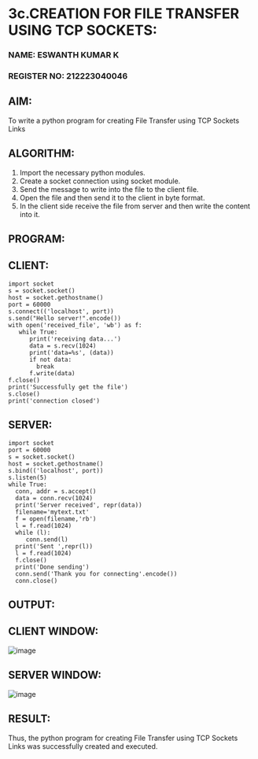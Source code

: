 # 3c.CREATION FOR FILE TRANSFER USING TCP SOCKETS:
### NAME: ESWANTH KUMAR K
### REGISTER NO: 212223040046

## AIM:
To write a python program for creating File Transfer using TCP Sockets Links
## ALGORITHM:
1. Import the necessary python modules.
2. Create a socket connection using socket module.
3. Send the message to write into the file to the client file.
4. Open the file and then send it to the client in byte format.
5. In the client side receive the file from server and then write the content into it.
## PROGRAM:
## CLIENT:
```
import socket
s = socket.socket()
host = socket.gethostname()
port = 60000
s.connect(('localhost', port))
s.send("Hello server!".encode())
with open('received_file', 'wb') as f:
   while True:
      print('receiving data...')
      data = s.recv(1024)
      print('data=%s', (data))
      if not data:
        break
      f.write(data)
f.close()
print('Successfully get the file')
s.close()
print('connection closed')
```
## SERVER:
```
import socket 
port = 60000 
s = socket.socket() 
host = socket.gethostname() 
s.bind(('localhost', port)) 
s.listen(5) 
while True:
  conn, addr = s.accept() 
  data = conn.recv(1024)
  print('Server received', repr(data))
  filename='mytext.txt'
  f = open(filename,'rb')
  l = f.read(1024)
  while (l):
     conn.send(l)
  print('Sent ',repr(l))
  l = f.read(1024)
  f.close()
  print('Done sending')
  conn.send('Thank you for connecting'.encode())
  conn.close()
```
## OUTPUT:
## CLIENT WINDOW:
![image](https://github.com/eswanth2005/3c.FILE_TRANSFER_USING_TCP_SOCKETS/assets/164656722/ae2a63c9-b33e-4e47-bb20-3c48a4cc02af)

## SERVER WINDOW:
![image](https://github.com/eswanth2005/3c.FILE_TRANSFER_USING_TCP_SOCKETS/assets/164656722/60659ed9-47a7-4b5a-92e4-2640593582c0)

## RESULT:
Thus, the python program for creating File Transfer using TCP Sockets Links was 
successfully created and executed.
